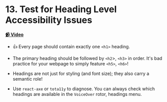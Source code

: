  # 13. Test for Heading Level Accessibility Issues

**[📹 Video](https://egghead.io/lessons/screen-reader-test-for-heading-level-accessibility-issues)**


* 👍 Every page should contain exactly one `<h1>` heading. 

* The primary heading should be followed by `<h2`>, `<h3>` in order. It's bad practice for your webpage to simply feature `<h5>`, `<h6>`!

* Headings are not just for styling (and font size); they also carry a semantic role!

* Use `react-axe` or `tota11y` to diagnose. You can always check which headings are available in the `VoiceOver` rotor, headings menu.
